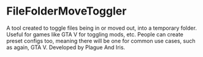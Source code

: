 # FileFolderMoveToggler
A tool created to toggle files being in or moved out, into a temporary folder. Useful for games like GTA V for toggling mods, etc. People can create preset configs too, meaning there will be one for common use cases, such as again, GTA V. Developed by Plague And Iris.
